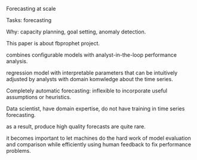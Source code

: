 Forecasting at scale

Tasks: forecasting

Why: capacity planning, goal setting, anomaly detection.


This paper is about fbprophet project.

combines configurable models with analyst-in-the-loop performance analysis.

regression model with interpretable parameters that can be intuitively adjusted by analysts with domain komwledge about the time series.


Completely automatic forecasting: inflexible to incorporate useful assumptions or heuristics.

Data scientist, have domain expertise, do not have training in time series forecasting.

as a result, produce high quality forecasts are quite rare.

it becomes important to let machines do the hard work of model evaluation and comparison while efficiently using human feedback to fix performance problems.
